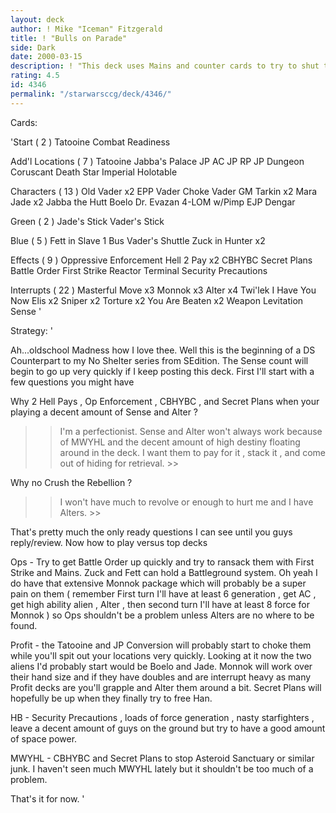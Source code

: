 ```yaml
---
layout: deck
author: ! Mike "Iceman" Fitzgerald
title: ! "Bulls on Parade"
side: Dark
date: 2000-03-15
description: ! "This deck uses Mains and counter cards to try to shut the opponent down."
rating: 4.5
id: 4346
permalink: "/starwarsccg/deck/4346/"
---
```

Cards: 

'Start  ( 2 )
Tatooine
Combat Readiness

Add'l Locations  ( 7 )
Tatooine  Jabba's Palace
JP  AC
JP  RP
JP  Dungeon
Coruscant
Death Star
Imperial Holotable

Characters  ( 13 )
Old Vader x2
EPP Vader
Choke Vader
GM Tarkin x2
Mara Jade x2
Jabba the Hutt
Boelo
Dr. Evazan
4-LOM w/Pimp
EJP Dengar

Green  ( 2 )
Jade's Stick
Vader's Stick

Blue  ( 5 )
Fett in Slave 1
Bus
Vader's Shuttle
Zuck in Hunter x2

Effects  ( 9 )
Oppressive Enforcement
Hell 2 Pay x2
CBHYBC
Secret Plans
Battle Order
First Strike
Reactor Terminal
Security Precautions

Interrupts  ( 22 )
Masterful Move x3
Monnok x3
Alter x4
Twi'lek
I Have You Now
Elis x2
Sniper x2
Torture x2
You Are Beaten x2
Weapon Levitation
Sense  '

Strategy: '

Ah...oldschool Madness how I love thee. Well this is the beginning of a DS Counterpart to my No Shelter series from SEdition. The Sense count will begin to go up very quickly if I keep posting this deck. First I'll start with a few questions you might have  

Why 2 Hell Pays , Op Enforcement , CBHYBC , and Secret Plans when your playing a decent amount of Sense and Alter ?

>> I'm a perfectionist. Sense and Alter won't always work because of MWYHL and the decent amount of high destiny floating around in the deck. I want them to pay for it , stack it , and come out of hiding for retrieval. >>

Why no Crush the Rebellion ?

>>I won't have much to revolve or enough to hurt me and I have Alters. >>

That's pretty much the only ready questions I can see until you guys reply/review. Now how to play versus top decks 

Ops - Try to get Battle Order up quickly and try to ransack them with First Strike and Mains. Zuck and Fett can hold a Battleground system. Oh yeah I do have that extensive Monnok package which will probably be a super pain on them ( remember  First turn I'll have at least 6 generation , get AC , get high ability alien , Alter , then second turn I'll have at least 8 force for Monnok ) so Ops shouldn't be a problem unless Alters are no where to be found.

Profit - the Tatooine and JP Conversion will probably start to choke them while you'll spit out your locations very quickly. Looking at it now the two aliens I'd probably start would be Boelo and Jade. Monnok will work over their hand size and if they have doubles and are interrupt heavy as many Profit decks are you'll grapple and Alter them around a bit. Secret Plans will hopefully be up when they finally try to free Han.

HB - Security Precautions , loads of force generation , nasty starfighters , leave a decent amount of guys on the ground but try to have a good amount of space power.

MWYHL - CBHYBC and Secret Plans to stop Asteroid Sanctuary or similar junk. I haven't seen much MWYHL lately but it shouldn't be too much of a problem.

That's it for now. '
